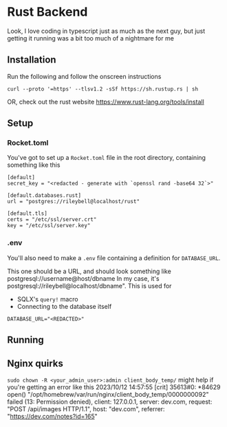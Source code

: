 # Rust Backend

Look, I love coding in typescript just as much as the next guy, but just getting it running was a bit too much of a nightmare for me

## Installation

Run the following and follow the onscreen instructions

```
curl --proto '=https' --tlsv1.2 -sSf https://sh.rustup.rs | sh
```

OR, check out the rust website
https://www.rust-lang.org/tools/install

## Setup

### Rocket.toml
You've got to set up a `Rocket.toml` file in the root directory, containing
something like this
```
[default]
secret_key = "<redacted - generate with `openssl rand -base64 32`>"

[default.databases.rust]
url = "postgres://rileybell@localhost/rust"

[default.tls]
certs = "/etc/ssl/server.crt"
key = "/etc/ssl/server.key"
```

### .env
You'll also need to make a `.env` file containing a definition for `DATABASE_URL`. 

This one should be a URL, and should look something like postgresql://username@host/dbname
In my case, it's postgresql://rileybell@localhost/dbname". This is used for
- SQLX's `query!` macro
- Connecting to the database itself

```
DATABASE_URL="<REDACTED>"
```

## Running

## Nginx quirks

`sudo chown -R <your_admin_user>:admin client_body_temp/` might help if you're getting an error like this
2023/10/12 14:57:55 [crit] 35613#0: *84629 open() "/opt/homebrew/var/run/nginx/client_body_temp/0000000092" failed (13: Permission denied), client: 127.0.0.1, server: dev.com, request: "POST /api/images HTTP/1.1", host: "dev.com", referrer: "https://dev.com/notes?id=165"
